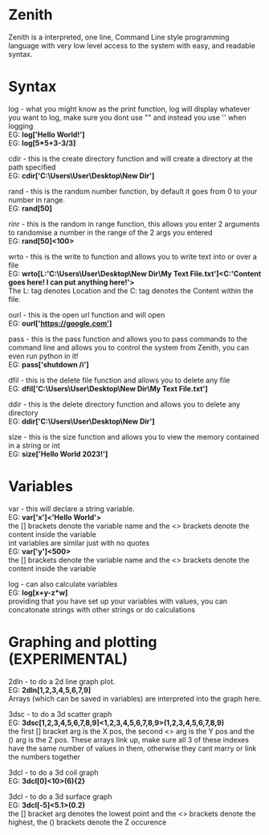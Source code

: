 # Zenith
Zenith is a interpreted, one line, Command Line style programming language with very low level access to the system with easy, and readable syntax.

# Syntax

log - what you might know as the print function, log will display whatever you want to log, make sure you dont use "" and instead you use '' when logging<br>
EG: <b>log['Hello World!']<br></b>
EG: <b>log[5*5+3-3/3]<br></b>

cdir - this is the create directory function and will create a directory at the path specified<br>
EG: <b>cdir['C:\Users\User\Desktop\New Dir']<br></b>

rand - this is the random number function, by default it goes from 0 to your number in range.<br>
EG: <b>rand[50]<br></b>

rinr - this is the random in range function, this allows you enter 2 arguments to randomise a number in the range of the 2 args you entered<br>
EG: <b>rand[50]<100><br></b>

wrto - this is the write to function and allows you to write text into or over a file<br>
EG: <b>wrto[L:'C:\Users\User\Desktop\New Dir\My Text File.txt']<C:'Content goes here! I can put anything here!'><br></b>
The L: tag denotes Location and the C: tag denotes the Content within the file.<br>

ourl - this is the open url function and will open <br>
EG: <b>ourl['https://google.com']<br></b>

pass - this is the pass function and allows you to pass commands to the command line and allows you to control the system from Zenith, you can even run python in it!<br>
EG: <b>pass['shutdown /i']<br></b>
 
dfil - this is the delete file function and allows you to delete any file<br>
EG: <b>dfil['C:\Users\User\Desktop\New Dir\My Text File.txt']<br></b>
 
ddir - this is the delete directory function and allows you to delete any directory<br>
EG: <b>ddir['C:\Users\User\Desktop\New Dir']<br></b>
 
size - this is the size function and allows you to view the memory contained in a string or int<br>
EG: <b>size['Hello World 2023!']<br></b>

# Variables
var - this will declare a string variable.<br>
EG: <b>var['x']<'Hello World'></b><br>
the [] brackets denote the variable name and the <> brackets denote the content inside the variable<br>
int variables are similar just with no quotes<br>
EG: <b>var['y']<500></b><br>
the [] brackets denote the variable name and the <> brackets denote the content inside the variable<br>
 
 
log - can also calculate variables<br>
EG: <b>log[x+y-z*w]</b><br>
providing that you have set up your variables with values, you can concatonate strings with other strings or do calculations<br>

# Graphing and plotting (EXPERIMENTAL)
2dln - to do a 2d line graph plot.<br>
EG: <b>2dln[1,2,3,4,5,6,7,9]</b><br>
Arrays (which can be saved in variables) are interpreted into the graph here.

3dsc - to do a 3d scatter graph<br>
EG: <b>3dsc[1,2,3,4,5,6,7,8,9]<1,2,3,4,5,6,7,8,9>(1,2,3,4,5,6,7,8,9)</b><br>
the first [] bracket arg is the X pos, the second <> arg is the Y pos and the () arg is the Z pos. These arrays link up, make sure all 3 of these indexes have the same number of values in them, otherwise they cant marry or link the numbers together<br>

3dcl - to do a 3d coil graph<br>
EG: <b>3dcl[0]<10>(6){2}</b><br>

3dcl - to do a 3d surface graph<br>
EG: <b>3dcl[-5]<5.1>(0.2)</b><br>
the [] bracket arg denotes the lowest point and the <> brackets denote the highest, the () brackets denote the Z occurence




